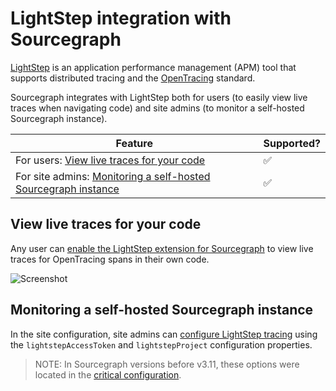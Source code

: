 # LightStep integration with Sourcegraph

[LightStep](https://lightstep.com) is an application performance management (APM) tool that supports distributed tracing and the [OpenTracing](https://opentracing.io/) standard.

Sourcegraph integrates with LightStep both for users (to easily view live traces when navigating code) and site admins (to monitor a self-hosted Sourcegraph instance).

Feature | Supported?
------- | ----------
For users: [View live traces for your code](#view-live-traces-for-your-code) | ✅
For site admins: [Monitoring a self-hosted Sourcegraph instance](#instrumenting-a-self-hosted-sourcegraph-instance) | ✅

## View live traces for your code

Any user can [enable the LightStep extension for Sourcegraph](https://sourcegraph.com/extensions/sourcegraph/lightstep) to view live traces for OpenTracing spans in their own code.

![Screenshot](https://storage.googleapis.com/sourcegraph-assets/LightStep_Sourcegraph.png)

## Monitoring a self-hosted Sourcegraph instance

In the site configuration, site admins can [configure LightStep tracing](../admin/config/site_config.md) using the `lightstepAccessToken` and `lightstepProject` configuration properties.

> NOTE: In Sourcegraph versions before v3.11, these options were located in the [critical configuration](../admin/config/critical_config.md).
